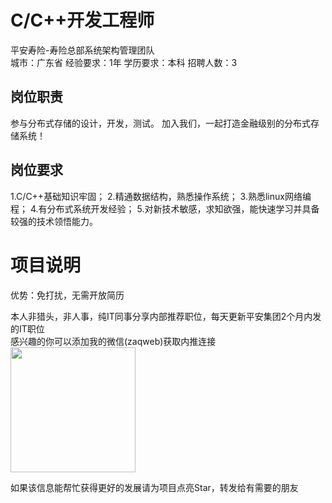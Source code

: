 # C/C++开发工程师
平安寿险-寿险总部系统架构管理团队  
城市：广东省 经验要求：1年 学历要求：本科  招聘人数：3

## 岗位职责
参与分布式存储的设计，开发，测试。
   加入我们，一起打造金融级别的分布式存储系统！

## 岗位要求
1.C/C++基础知识牢固；
   2.精通数据结构，熟悉操作系统；
   3.熟悉linux网络编程；
   4.有分布式系统开发经验；
   5.对新技术敏感，求知欲强，能快速学习并具备较强的技术领悟能力。

# 项目说明

优势：免打扰，无需开放简历

本人非猎头，非人事，纯IT同事分享内部推荐职位，每天更新平安集团2个月内发的IT职位  
感兴趣的你可以添加我的微信(zaqweb)获取内推连接  
<img src="https://github.com/zaqweb/PA-IT-JOBS/blob/master/WechatICode.jpeg"  height="200" width="200">

如果该信息能帮忙获得更好的发展请为项目点亮Star，转发给有需要的朋友




